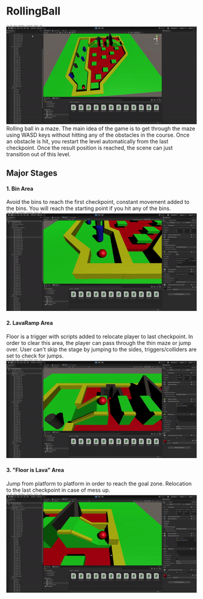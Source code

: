 # RollingBall
![](imgs/GameField.gif)
Rolling ball in a maze. The main idea of the game is to get through the maze using WASD keys without hitting any of the obstacles in the course. Once an obstacle is hit, you restart the level automatically from the last checkpoint. Once the result position is reached, the scene can just transition out of this level.



## Major Stages

#### 1. Bin Area
Avoid the bins to reach the first checkpoint, constant movement added to the bins. You will reach the starting point if you hit any of the bins.
![](imgs/FirstPart.gif)


#### 2. LavaRamp Area
Floor is a trigger with scripts added to relocate player to last checkpoint. In order to clear this area, the player can pass through the thin maze or jump over. User can't skip the stage by jumping to the sides, triggers/colliders are set to check for jumps.
![](imgs/SecondPart.gif)

#### 3. "Floor is Lava" Area
Jump from platform to platform in order to reach the goal zone. Relocation to the last checkpoint in case of mess up.
![](imgs/ThirdPart.gif)
